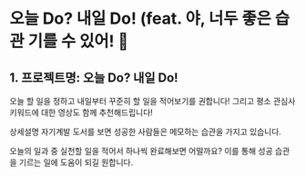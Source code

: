 # 오늘 Do? 내일 Do! (feat. 야, 너두 좋은 습관 기를 수 있어! 🫵
## 1. 프로젝트명: 오늘 Do? 내일 Do!

오늘 할 일을 정하고 내일부터 꾸준히 할 일을 적어보기를 권합니다! 그리고 평소 관심사 키워드에 대한 영상도 함께 추천해드립니다!

상세설명 자기계발 도서를 보면 성공한 사람들은 메모하는 습관을 가지고 있습니다.

오늘의 일과 중 실천할 일을 적어서 하나씩 완료해보면 어떨까요? 이를 통해 성공 습관을 기르는 일에 도움이 되길 원합니다.
